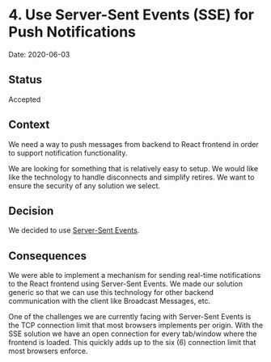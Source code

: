 # 4. Use Server-Sent Events (SSE) for Push Notifications

Date: 2020-06-03

## Status

Accepted

## Context

We need a way to push messages from backend to React frontend in order to support notification functionality. 

We are looking for something that is relatively easy to setup. We would like like the technology to handle disconnects and simplify retires. We want to ensure the security of any solution we select.       

## Decision

We decided to use [Server-Sent Events](https://developer.mozilla.org/en-US/docs/Web/API/Server-sent_events/Using_server-sent_events). 

## Consequences

We were able to implement a mechanism for sending real-time notifications to the React frontend using Server-Sent Events. We made our solution generic so that we can use this technology for other backend communication with the client like Broadcast Messages, etc.

One of the challenges we are currently facing with Server-Sent Events is the TCP connection limit that most browsers implements per origin. With the SSE solution we have an open connection for every tab/window where the frontend is loaded. This quickly adds up to the six (6) connection limit that most browsers enforce. 